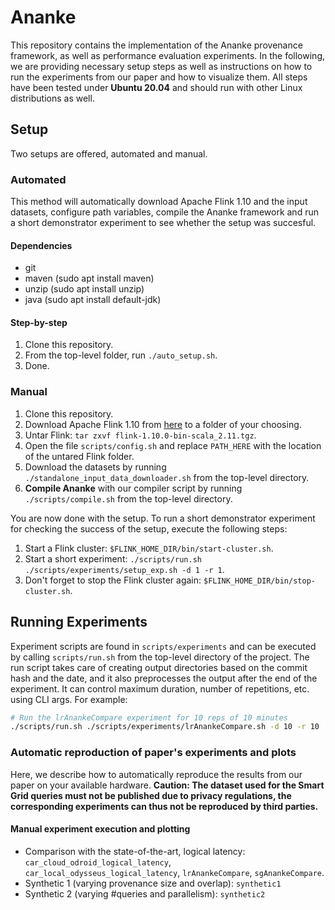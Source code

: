 # Ananke

This repository contains the implementation of the Ananke provenance framework, as well as performance evaluation experiments.
In the following, we are providing necessary setup steps as well as instructions on how to run the experiments from our paper and how to visualize them.
All steps have been tested under **Ubuntu 20.04** and should run with other Linux distributions as well.

## Setup

Two setups are offered, automated and manual.

### Automated

This method will automatically download Apache Flink 1.10 and the input datasets, configure path variables, compile the Ananke framework and run a short demonstrator experiment to see whether the setup was succesful.

#### Dependencies

- git
- maven (sudo apt install maven) 
- unzip (sudo apt install unzip) 
- java (sudo apt install default-jdk) 

#### Step-by-step

1. Clone this repository.
2. From the top-level folder, run `./auto_setup.sh`.
3. Done.

### Manual

1. Clone this repository.
2. Download Apache Flink 1.10 from [here](https://archive.apache.org/dist/flink/flink-1.10.0/flink-1.10.0-bin-scala_2.11.tgz) to a folder of your choosing.
3. Untar Flink: `tar zxvf flink-1.10.0-bin-scala_2.11.tgz`.
4. Open the file `scripts/config.sh` and replace `PATH_HERE` with the location of the untared Flink folder.
5. Download the datasets by running `./standalone_input_data_downloader.sh` from the top-level directory.
6. **Compile Ananke** with our compiler script by running `./scripts/compile.sh` from the top-level directory. 

You are now done with the setup. To run a short demonstrator experiment for checking the success of the setup, execute the following steps:

1. Start a Flink cluster: `$FLINK_HOME_DIR/bin/start-cluster.sh`.
2. Start a short experiment: `./scripts/run.sh ./scripts/experiments/setup_exp.sh -d 1 -r 1`.
3. Don't forget to stop the Flink cluster again: `$FLINK_HOME_DIR/bin/stop-cluster.sh`.

## Running Experiments

Experiment scripts are found in `scripts/experiments` and can be executed by calling `scripts/run.sh` from the top-level directory of the project. The run script takes care of creating output directories based on the commit hash and the date, and it also preprocesses the output after the end of the experiment. It can control maximum duration, number of repetitions, etc. using CLI args. For example:

```bash
# Run the lrAnankeCompare experiment for 10 reps of 10 minutes
./scripts/run.sh ./scripts/experiments/lrAnankeCompare.sh -d 10 -r 10
```

### Automatic reproduction of paper's experiments and plots

Here, we describe how to automatically reproduce the results from our paper on your available hardware.
**Caution: The dataset used for the Smart Grid queries must not be published due to privacy regulations, the corresponding experiments can thus not be reproduced by third parties.**

#### Manual experiment execution and plotting

- Comparison with the state-of-the-art, logical latency: `car_cloud_odroid_logical_latency`, `car_local_odysseus_logical_latency`, `lrAnankeCompare`, `sgAnankeCompare`.
- Synthetic 1 (varying provenance size and overlap): `synthetic1`
- Synthetic 2 (varying #queries and parallelism): `synthetic2`
